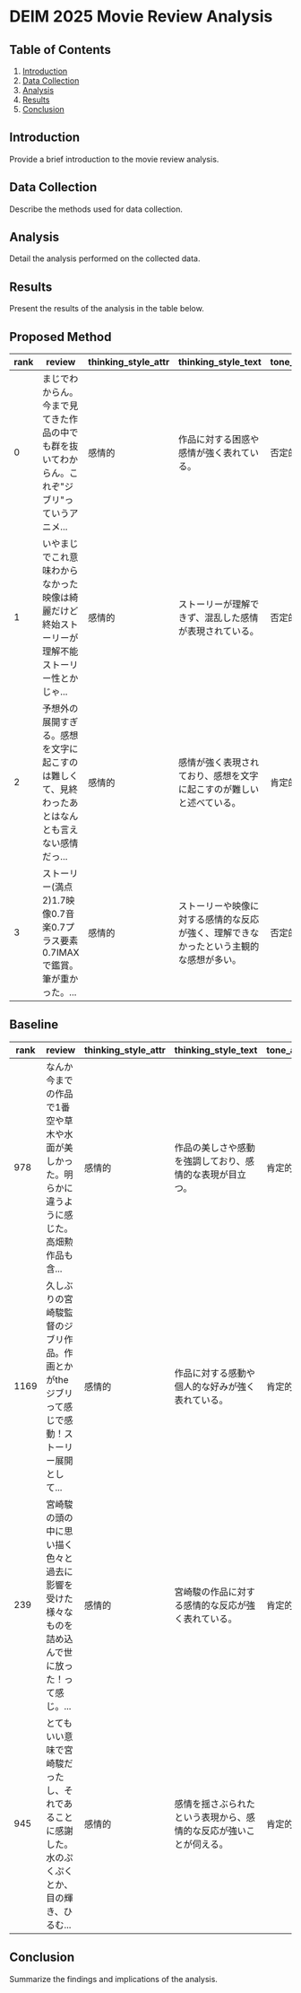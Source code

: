 # DEIM 2025 Movie Review Analysis

## Table of Contents
1. [Introduction](#introduction)
2. [Data Collection](#data-collection)
3. [Analysis](#analysis)
4. [Results](#results)
5. [Conclusion](#conclusion)

## Introduction
Provide a brief introduction to the movie review analysis.

## Data Collection
Describe the methods used for data collection.

## Analysis
Detail the analysis performed on the collected data.

## Results
Present the results of the analysis in the table below.


## Proposed Method
|rank| review| thinking_style_attr | thinking_style_text | tone_attr | tone_text| information_view_attr | information_view_text | expression_style_attr | expression_style_text| overall_personality | similarity | thinking_style_score | tone_score | expression_style_score | information_view_score | total_score |
|---|-----------------------------------------------------------------------|---------------------|---------------------------------------------------|-----------|---------------------------------------------------|-----------------------|----------------------------------------------------------------|-----------------------|-------------------------------------------------------|---------------------|------------|----------------------|------------|------------------------|------------------------|-------------|
| 0 | まじでわからん。今まで見てきた作品の中でも群を抜いてわからん。これぞ"ジブリ"っていうアニメ... | 感情的| 作品に対する困惑や感情が強く表れている。| 否定的| 理解できないという否定的な感情が強調されている。 | 詳細志向| 作品の細部や過去作との関連に注目している。 | カジュアル | 口語的な表現が多く、感情を率直に表現している。 | NaN | 0.893911 | 0.900305| 0.922187 | 0.937889 | 0.0| 2.760380|
| 1 | いやまじでこれ意味わからなかった映像は綺麗だけど終始ストーリーが理解不能ストーリー性とかじゃ... | 感情的| ストーリーが理解できず、混乱した感情が表現されている。 | 否定的| 映像は綺麗だが、ストーリーに対する不満が強く表れている。 | 詳細志向| 作品の背景や関連性について考察しているが、理解できなかったという点が強調されている。 | カジュアル | 口語的な表現が多く、感情を率直に表現している。 | NaN | 0.892382 | 0.902244| 0.880834 | 0.937889 | 0.0| 2.720967|
| 2 | 予想外の展開すぎる。感想を文字に起こすのは難しくて、見終わったあとはなんとも言えない感情だっ... | 感情的| 感情が強く表現されており、感想を文字に起こすのが難しいと述べている。 | 肯定的| 宮崎駿の集大成としての評価が高く、わくわくしたというポジティブな感情が伝わる。 | 評価不能| 具体的な詳細や大局的な視点についての言及が不足している。| カジュアル | 感情的な表現が多く、カジュアルな言い回しが見受けられる。 | NaN | 0.901635 | 0.889941| 0.000000 | 0.987295 | 0.0| 1.877236|
| 3 | ストーリー(満点2)1.7映像0.7音楽0.7プラス要素0.7IMAXで鑑賞。筆が重かった。... | 感情的| ストーリーや映像に対する感情的な反応が強く、理解できなかったという主観的な感想が多い。 | 否定的| 全体的に楽しめなかったという否定的な感情が表れている。 | 詳細志向| 具体的な要素やシーンについて言及しており、細部に対する関心が見られる。| カジュアル | 感情を率直に表現しており、カジュアルな言葉遣いが感じられる。 | NaN | 0.896071 | 0.000000| 0.932516 | 0.944026 | 0.0| 1.876541|


## Baseline

| rank | review | thinking_style_attr | thinking_style_text | tone_attr | tone_text | information_view_attr | information_view_text | expression_style_attr | expression_style_text | overall_personality | similarity | thinking_style_score | tone_score | expression_style_score | information_view_score | total_score |
|------|--------|---------------------|---------------------|-----------|-----------|-----------------------|-----------------------|-----------------------|-----------------------|---------------------|------------|----------------------|------------|------------------------|------------------------|-------------|
| 978  | なんか今までの作品で1番空や草木や水面が美しかった。明らかに違うように感じた。高畑勲作品も含... | 感情的 | 作品の美しさや感動を強調しており、感情的な表現が目立つ。 | 肯定的 | 全体的に作品に対する高い評価と感動が表れている。 | 詳細志向 | 具体的な要素（空や草木、水面）に言及し、作品の美しさを詳細に述べている。 | カジュアル | 親しみやすい言葉遣いで、感情を率直に表現している。 | NaN | 1.000000 | 0.0 | 0.0 | 0.000000 | 0.0 | 0.000000 |
| 1169 | 久しぶりの宮崎駿監督のジブリ作品。作画とかがtheジブリって感じで感動！ストーリー展開として... | 感情的 | 作品に対する感動や個人的な好みが強く表れている。 | 肯定的 | 全体的に作品に対する好意的な感想が述べられている。 | 詳細志向 | ストーリーの理解や作画の細部に対する言及がある。 | カジュアル | 親しみやすい言葉遣いで感想が表現されている。 | NaN | 0.911984 | 0.0 | 0.0 | 0.000000 | 0.0 | 0.000000 |
| 239  | 宮崎駿の頭の中に思い描く色々と過去に影響を受けた様々なものを詰め込んで世に放った！って感じ。... | 感情的 | 宮崎駿の作品に対する感情的な反応が強く表れている。 | 肯定的 | 作品の美しさや影響を受けたことに対するポジティブな感情が伝わる。 | 詳細志向 | 具体的な作品の要素や過去作との関連について言及している。 | カジュアル | 親しみやすい言葉遣いで感情を表現している。 | NaN | 0.910692 | 0.0 | 0.0 | 0.926096 | 0.0 | 0.926096 |
| 945  | とてもいい意味で宮崎駿だったし、それであることに感謝した。水のぷくぷくとか、目の輝き、ひるむ... | 感情的 | 感情を揺さぶられたという表現から、感情的な反応が強いことが伺える。 | 肯定的 | 全体的にポジティブな感情が表現されており、感謝の気持ちが強い。 | 詳細志向 | 具体的な要素（キャラデザインや動作）に言及しており、詳細に注目している。 | カジュアル | 親しみやすい言葉遣いで、カジュアルな表現が多い。 | NaN | 0.907242 | 0.0 | 0.0 | 0.942405 | 0.0 | 0.942405 |

## Conclusion
Summarize the findings and implications of the analysis.